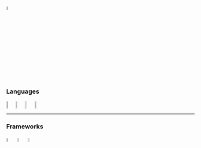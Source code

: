 <head>
  <style>
    img{
      width: 5%;
      height:5%;
    }
  </style>
</head>

# [![Typing SVG](https://readme-typing-svg.demolab.com/?lines=Antonio+Santese;Software+Developer)](https://git.io/typing-svg)

<!--
Typing Svg: https://github.com/DenverCoder1/readme-typing-svg
-->

### Languages
<div style="display: flex; align-items: center">
  <img src="https://upload.wikimedia.org/wikipedia/commons/1/18/C_Programming_Language.svg">
  <img src="https://upload.wikimedia.org/wikipedia/commons/0/0d/C_Sharp_wordmark.svg">
  <img src="https://upload.wikimedia.org/wikipedia/commons/6/6a/JavaScript-logo.png">
  <img src="https://upload.wikimedia.org/wikipedia/commons/f/f5/Typescript.svg">
</div>
<hr>

### Frameworks
<div>
  <img src="https://upload.wikimedia.org/wikipedia/commons/c/c4/Unity_2021.svg">
  <img src="https://upload.wikimedia.org/wikipedia/commons/c/cf/Angular_full_color_logo.svg">
  <img src="https://upload.wikimedia.org/wikipedia/commons/d/d1/Ionic_Logo.svg">
</div>


